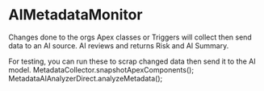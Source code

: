 # AIMetadataMonitor
Changes done to the orgs Apex classes or Triggers will collect then send data to an AI source. AI reviews and returns Risk and AI Summary.



For testing, you can run these to scrap changed data then send it to the AI model.
MetadataCollector.snapshotApexComponents();
MetadataAIAnalyzerDirect.analyzeMetadata();
